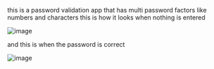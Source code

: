this is a password validation app that has multi password factors like 
numbers and characters 
this is how it looks when nothing is entered 

![image](https://github.com/Amjadyabroudi128/password_validation/assets/61939508/da9a5b59-09c9-436b-994e-98937dbcfcff)

and this is when the password is correct 

![image](https://github.com/Amjadyabroudi128/password_validation/assets/61939508/fc0938c4-bd64-4d48-9441-fe4d6c485803)
